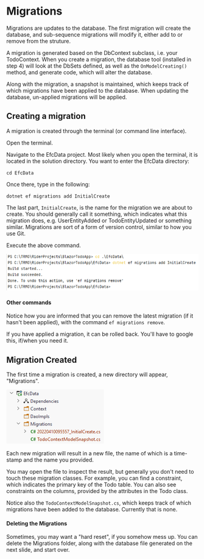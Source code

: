 # Migrations

Migrations are updates to the database. The first migration will create the database, and sub-sequence migrations will modify it, either add to or remove from the struture.

A migration is generated based on the DbContext subclass, i.e. your TodoContext. When you create a migration, the database tool (installed in step 4) will look at the DbSets defined, as well as the `OnModelCreating()` method, and generate code, which will alter the database.

Along with the migration, a snapshot is maintained, which keeps track of which migrations have been applied to the database. When updating the database, un-applied migrations will be applied.


## Creating a migration

A migration is created through the terminal (or command line interface).

Open the terminal. 

Navigate to the EfcData project. Most likely when you open the terminal, it is located in the solution directory. You want to enter the EfcData directory: 
```
cd EfcData
```

Once there, type in the following:

```
dotnet ef migrations add InitialCreate
```

The last part, `InitialCreate`, is the name for the migration we are about to create. You should generally call it something, which indicates what this migration does, e.g. UserEntityAdded or TodoEntityUpdated or something similar. Migrations are sort of a form of version control, similar to how you use Git.

Execute the above command.

![img_7.png](img_7.png)


#### Other commands
Notice how you are informed that you can remove the latest migration (if it hasn't been applied), with the command `ef migrations remove`. 

If you have applied a migration, it can be rolled back. You'll have to google this, if/when you need it.

## Migration Created

The first time a migration is created, a new directory will appear, "Migrations".

![img_8.png](img_8.png)

Each new migration will result in a new file, the name of which is a time-stamp and the name you provided.

You may open the file to inspect the result, but generally you don't need to touch these migration classes. For example, you can find a constraint, which indicates the primary key of the Todo table. You can also see constraints on the columns, provided by the attributes in the Todo class.

Notice also the `TodoContextModelSnapshot.cs`, which keeps track of which migrations have been added to the database. Currently that is none.

#### Deleting the Migrations

Sometimes, you may want a "hard reset", if you somehow mess up. You can delete the Migrations folder, along with the database file generated on the next slide, and start over.